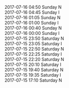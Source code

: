 2017-07-16 04:50 Sunday  N  
2017-07-16 04:45 Sunday  I  
2017-07-16 01:05 Sunday  N  
2017-07-16 01:00 Sunday  I  
2017-07-16 00:40 Sunday  N  
2017-07-16 00:00 Sunday  I  
2017-07-15 23:50 Saturday  N  
2017-07-15 23:05 Saturday  I  
2017-07-15 22:50 Saturday  N  
2017-07-15 22:25 Saturday  I  
2017-07-15 22:20 Saturday  N  
2017-07-15 20:10 Saturday  I  
2017-07-15 19:40 Saturday  N  
2017-07-15 19:35 Saturday  I  
2017-07-15 17:10 Saturday  N  
